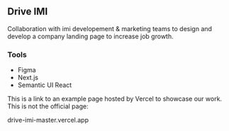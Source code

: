 ## Drive IMI 


Collaboration with imi developement & marketing teams to design and develop a company landing page to increase job growth. 

### Tools 

- Figma
- Next.js
- Semantic UI React

This is a link to an example page hosted by Vercel to showcase our work. This is not the official page: 

drive-imi-master.vercel.app

